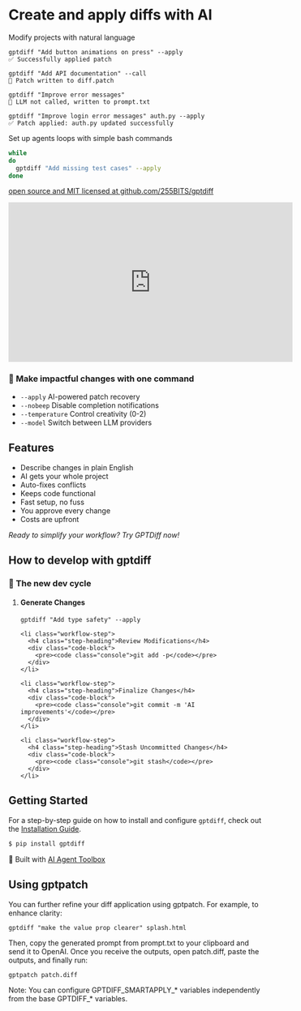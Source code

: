<h1>Create and apply diffs with AI</h1>
<p class="lead">Modify projects with natural language</p>

<div class="example">
<pre><code class="console">gptdiff "Add button animations on press" --apply
<div class="success">✅ Successfully applied patch</div></code></pre>
</div>

<div class="example">
<pre><code class="console">gptdiff "Add API documentation" --call
<div class="info">🔧 Patch written to diff.patch</div></code></pre>
</div>

<div class="example">
<pre><code class="console">gptdiff "Improve error messages"
<div class="info">📄 LLM not called, written to prompt.txt</div></code></pre>
</div>

<div class="example">
<pre><code class="console">gptdiff "Improve login error messages" auth.py --apply
<div class="success">✅ Patch applied: auth.py updated successfully</div></code></pre>
</div>

<p class="lead">Set up agents loops with simple bash commands</p>

```bash
while
do
  gptdiff "Add missing test cases" --apply
done
```

[open source and MIT licensed at github.com/255BITS/gptdiff](https://github.com/255BITS/gptdiff)

<iframe width="560" height="315" src="https://www.youtube.com/embed/cmEMSCQRWto" frameborder="0" allowfullscreen></iframe>

<div class="feature command-feature">
  <h3>🚀 Make impactful changes with one command</h3>
  <ul class="feature-list">
    <li><code>--apply</code> AI-powered patch recovery</li>
    <li><code>--nobeep</code> Disable completion notifications</li>
    <li><code>--temperature</code> Control creativity (0-2)</li>
    <li><code>--model</code> Switch between LLM providers</li>
  </ul>
</div>

## Features

<ul class="features">
  <li class="feature">Describe changes in plain English</li>
  <li class="feature">AI gets your whole project</li>
  <li class="feature">Auto-fixes conflicts</li>
  <li class="feature">Keeps code functional</li>
  <li class="feature">Fast setup, no fuss</li>
  <li class="feature">You approve every change</li>
  <li class="feature">Costs are upfront</li>
</ul>

<p><em>Ready to simplify your workflow? Try GPTDiff now!</em></p>

## How to develop with gptdiff

<div class="git-workflow">
  <h3 class="workflow-title">🚀 The new dev cycle</h3>
  
  <ol class="workflow-steps">
    <li class="workflow-step">
      <h4 class="step-heading">Generate Changes</h4>
      <div class="code-block">
        <pre><code class="console">gptdiff "Add type safety" --apply</code></pre>
      </div>
    </li>

    <li class="workflow-step">
      <h4 class="step-heading">Review Modifications</h4>
      <div class="code-block">
        <pre><code class="console">git add -p</code></pre>
      </div>
    </li>

    <li class="workflow-step">
      <h4 class="step-heading">Finalize Changes</h4>
      <div class="code-block">
        <pre><code class="console">git commit -m 'AI improvements'</code></pre>
      </div>
    </li>

    <li class="workflow-step">
      <h4 class="step-heading">Stash Uncommitted Changes</h4>
      <div class="code-block">
        <pre><code class="console">git stash</code></pre>
      </div>
    </li>
  </ol>
</div>

## Getting Started
For a step-by-step guide on how to install and configure `gptdiff`, check out the [Installation Guide](installation.md).

```bash
$ pip install gptdiff
```

<div class="toolbox-note">🔧 Built with <a href="https://toolbox.255labs.xyz">AI Agent Toolbox</a></div>

## Using gptpatch

You can further refine your diff application using gptpatch. For example, to enhance clarity:

    gptdiff "make the value prop clearer" splash.html

Then, copy the generated prompt from prompt.txt to your clipboard and send it to OpenAI. Once you receive the outputs, open patch.diff, paste the outputs, and finally run:

    gptpatch patch.diff

Note: You can configure GPTDIFF_SMARTAPPLY_* variables independently from the base GPTDIFF_* variables.